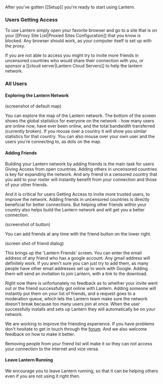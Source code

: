After you've gotten [[Setup]] you're ready to start using Lantern. 

### Users Getting Access

To use Lantern simply open your favorite browser and go to a site that is on your [[Proxy Site List|Proxied Sites Configuration]] that you know is blocked. Any browser should work, as your computer itself is set up with the proxy.

If you are not able to access you might try to invite more friends in uncensored countries who would share their connection with you, or sponsor a [[cloud server|Lantern Cloud Servers]] to help the lantern network. 

### All Users

#### Exploring the Lantern Network

(screenshot of default map)

You can explore the map of the Lantern network. The bottom of the screen shows the global statistics for everyone on the network - how many users are online now, have ever been online, and the total bandwidth transferred (currently broken). If you mouse over a country it will show you similar statistics for that country. You can also mouse over your own user and the users you're connecting to, as dots on the map.

#### Adding Friends

Building your Lantern network by adding friends is the main task for users Giving Access from open countries. Adding others in uncensored countries is key for expanding the network. And any friend in a censored country that you add to your roster will instantly benefit from your connection and those of your other friends.

And it is critical for users Getting Access to invite more trusted users, to improve the network. Adding friends in uncensored countries is directly beneficial for better connections. But helping other friends within your country also helps build the Lantern network and will get you a better connection.

(screenshot of button)

You can add friends at any time with the friend button on the lower right. 

(screen shot of friend dialog)

This brings up the 'Lantern Friends' screen. You can enter the email address of any friend who has a google account. Any gmail address will definitely work. If you aren't sure you can just try to add them, as many people have other email addresses set up to work with Google. Adding them will send an invitation to join Lantern, with a link to the download.

Right now there is unfortunately no feedback as to whether your invite went out or the friend successfully got online with Lantern. Adding someone will instantly put them on your list of friends, and a request goes to a moderation queue, which lets the Lantern team make sure the network doesn't break because too many users join at once. When the user successfully installs and sets up Lantern they will automatically be on your network.

We are working to improve the friending experience. If you have problems don't hesitate to get in touch through the [forum](https://groups.google.com/forum/#!forum/lantern-users-en). And we also welcome feedback on how to make it better.

Removing people from your friend list will make it so they can not access your connection to the internet and vice versa.

#### Leave Lantern Running

We encourage you to leave Lantern running, so that it can be helping others even if you are not using it right then. 
